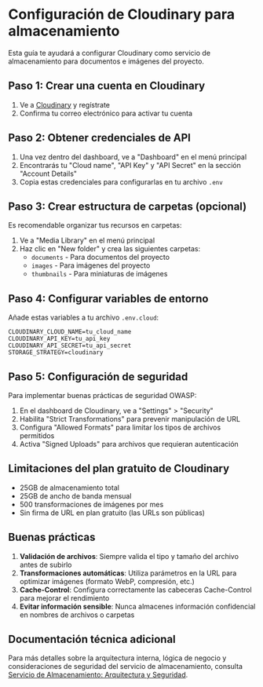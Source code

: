 # Configuración de Cloudinary para almacenamiento

Esta guía te ayudará a configurar Cloudinary como servicio de almacenamiento para documentos e imágenes del proyecto.

## Paso 1: Crear una cuenta en Cloudinary

1. Ve a [Cloudinary](https://cloudinary.com/users/register/free) y regístrate
2. Confirma tu correo electrónico para activar tu cuenta

## Paso 2: Obtener credenciales de API

1. Una vez dentro del dashboard, ve a "Dashboard" en el menú principal
2. Encontrarás tu "Cloud name", "API Key" y "API Secret" en la sección "Account Details"
3. Copia estas credenciales para configurarlas en tu archivo `.env`

## Paso 3: Crear estructura de carpetas (opcional)

Es recomendable organizar tus recursos en carpetas:

1. Ve a "Media Library" en el menú principal
2. Haz clic en "New folder" y crea las siguientes carpetas:
   - `documents` - Para documentos del proyecto
   - `images` - Para imágenes del proyecto
   - `thumbnails` - Para miniaturas de imágenes

## Paso 4: Configurar variables de entorno

Añade estas variables a tu archivo `.env.cloud`:

```
CLOUDINARY_CLOUD_NAME=tu_cloud_name
CLOUDINARY_API_KEY=tu_api_key
CLOUDINARY_API_SECRET=tu_api_secret
STORAGE_STRATEGY=cloudinary
```

## Paso 5: Configuración de seguridad

Para implementar buenas prácticas de seguridad OWASP:

1. En el dashboard de Cloudinary, ve a "Settings" > "Security"
2. Habilita "Strict Transformations" para prevenir manipulación de URL
3. Configura "Allowed Formats" para limitar los tipos de archivos permitidos
4. Activa "Signed Uploads" para archivos que requieran autenticación

## Limitaciones del plan gratuito de Cloudinary

- 25GB de almacenamiento total
- 25GB de ancho de banda mensual
- 500 transformaciones de imágenes por mes
- Sin firma de URL en plan gratuito (las URLs son públicas)

## Buenas prácticas

1. **Validación de archivos**: Siempre valida el tipo y tamaño del archivo antes de subirlo
2. **Transformaciones automáticas**: Utiliza parámetros en la URL para optimizar imágenes (formato WebP, compresión, etc.)
3. **Cache-Control**: Configura correctamente las cabeceras Cache-Control para mejorar el rendimiento
4. **Evitar información sensible**: Nunca almacenes información confidencial en nombres de archivos o carpetas 

## Documentación técnica adicional

Para más detalles sobre la arquitectura interna, lógica de negocio y consideraciones de seguridad del servicio de almacenamiento, consulta [Servicio de Almacenamiento: Arquitectura y Seguridad](../technical/document-storage-service.md). 